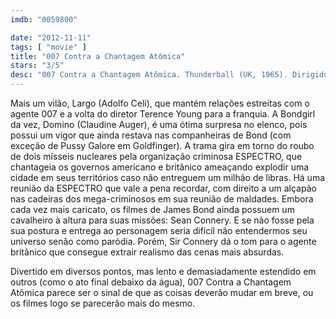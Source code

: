 ```yaml
---
imdb: "0059800"

date: "2012-11-11"
tags: [ "movie" ]
title: "007 Contra a Chantagem Atômica"
stars: "3/5"
desc: "007 Contra a Chantagem Atômica. Thunderball (UK, 1965). Dirigido por Terence Young. Escrito por Richard Maibaum, John Hopkins, Jack Whittingham, Kevin McClory, Jack Whittingham, Ian Fleming. Com Sean Connery, Claudine Auger, Adolfo Celi, Luciana Paluzzi, Rik Van Nutter, Guy Doleman, Molly Peters, Martine Beswick, Bernard Lee."
---
```

Mais um vilão, Largo (Adolfo Celi), que mantém relações estreitas com o agente 007 e a volta do diretor Terence Young para a franquia. A Bondgirl da vez, Domino (Claudine Auger), é uma ótima surpresa no elenco, pois possui um vigor que ainda restava nas companheiras de Bond (com exceção de Pussy Galore em Goldfinger). A trama gira em torno do roubo de dois mísseis nucleares pela organização criminosa ESPECTRO, que chantageia os governos americano e britânico ameaçando explodir uma cidade em seus territórios caso não entreguem um milhão de libras. Há uma reunião da ESPECTRO que vale a pena recordar, com direito a um alçapão nas cadeiras dos mega-criminosos em sua reunião de maldades. Embora cada vez mais caricato, os filmes de James Bond ainda possuem um cavalheiro à altura para suas missões: Sean Connery. E se não fosse pela sua postura e entrega ao personagem seria difícil não entendermos seu universo senão como paródia. Porém, Sir Connery dá o tom para o agente britânico que consegue extrair realismo das cenas mais absurdas.

Divertido em diversos pontos, mas lento e demasiadamente estendido em outros (como o ato final debaixo da água), 007 Contra a Chantagem Atômica parece ser o sinal de que as coisas deverão mudar em breve, ou os filmes logo se parecerão mais do mesmo.

